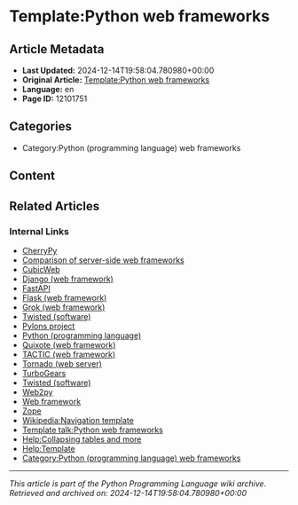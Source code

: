 # Template:Python web frameworks

## Article Metadata

- **Last Updated:** 2024-12-14T19:58:04.780980+00:00
- **Original Article:** [Template:Python web frameworks](https://en.wikipedia.org/wiki/Template:Python_web_frameworks)
- **Language:** en
- **Page ID:** 12101751

## Categories

- Category:Python (programming language) web frameworks

## Content



## Related Articles

### Internal Links

- [CherryPy](https://en.wikipedia.org/wiki/CherryPy)
- [Comparison of server-side web frameworks](https://en.wikipedia.org/wiki/Comparison_of_server-side_web_frameworks)
- [CubicWeb](https://en.wikipedia.org/wiki/CubicWeb)
- [Django (web framework)](https://en.wikipedia.org/wiki/Django_(web_framework))
- [FastAPI](https://en.wikipedia.org/wiki/FastAPI)
- [Flask (web framework)](https://en.wikipedia.org/wiki/Flask_(web_framework))
- [Grok (web framework)](https://en.wikipedia.org/wiki/Grok_(web_framework))
- [Twisted (software)](https://en.wikipedia.org/wiki/Twisted_(software))
- [Pylons project](https://en.wikipedia.org/wiki/Pylons_project)
- [Python (programming language)](https://en.wikipedia.org/wiki/Python_(programming_language))
- [Quixote (web framework)](https://en.wikipedia.org/wiki/Quixote_(web_framework))
- [TACTIC (web framework)](https://en.wikipedia.org/wiki/TACTIC_(web_framework))
- [Tornado (web server)](https://en.wikipedia.org/wiki/Tornado_(web_server))
- [TurboGears](https://en.wikipedia.org/wiki/TurboGears)
- [Twisted (software)](https://en.wikipedia.org/wiki/Twisted_(software))
- [Web2py](https://en.wikipedia.org/wiki/Web2py)
- [Web framework](https://en.wikipedia.org/wiki/Web_framework)
- [Zope](https://en.wikipedia.org/wiki/Zope)
- [Wikipedia:Navigation template](https://en.wikipedia.org/wiki/Wikipedia:Navigation_template)
- [Template talk:Python web frameworks](https://en.wikipedia.org/wiki/Template_talk:Python_web_frameworks)
- [Help:Collapsing tables and more](https://en.wikipedia.org/wiki/Help:Collapsing_tables_and_more)
- [Help:Template](https://en.wikipedia.org/wiki/Help:Template)
- [Category:Python (programming language) web frameworks](https://en.wikipedia.org/wiki/Category:Python_(programming_language)_web_frameworks)

---
_This article is part of the Python Programming Language wiki archive._
_Retrieved and archived on: 2024-12-14T19:58:04.780980+00:00_